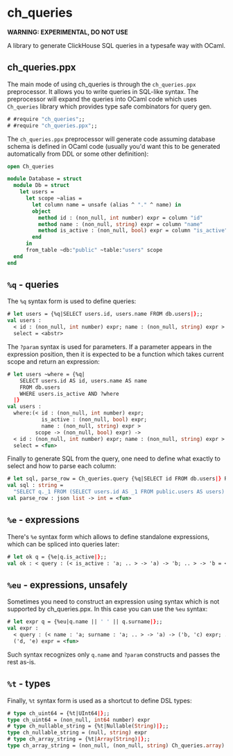 # ch_queries

**WARNING: EXPERIMENTAL, DO NOT USE**

A library to generate ClickHouse SQL queries in a typesafe way with OCaml.

## ch_queries.ppx

The main mode of using ch_queries is through the `ch_queries.ppx` preprocessor.
It allows you to write queries in SQL-like syntax. The preprocessor will expand
the queries into OCaml code which uses `Ch_queries` library which provides type
safe combinators for query gen.

```ocaml
# #require "ch_queries";;
# #require "ch_queries.ppx";;
```

The `ch_queries.ppx` preprocessor will generate code assuming database schema
is defined in OCaml code (usually you'd want this to be generated automatically
from DDL or some other definition):

```ocaml
open Ch_queries

module Database = struct
  module Db = struct
    let users =
      let scope ~alias =
        let column name = unsafe (alias ^ "." ^ name) in
        object
          method id : (non_null, int number) expr = column "id"
          method name : (non_null, string) expr = column "name"
          method is_active : (non_null, bool) expr = column "is_active"
        end
      in
      from_table ~db:"public" ~table:"users" scope
  end
end
```

## `%q` - queries

The `%q` syntax form is used to define queries:
```ocaml
# let users = {%q|SELECT users.id, users.name FROM db.users|};;
val users :
  < id : (non_null, int number) expr; name : (non_null, string) expr > scope
  select = <abstr>
```

The `?param` syntax is used for parameters. If a parameter appears in the
expression position, then it is expected to be a function which takes current
scope and return an expression:
```ocaml
# let users ~where = {%q|
    SELECT users.id AS id, users.name AS name
    FROM db.users
    WHERE users.is_active AND ?where
  |}
val users :
  where:(< id : (non_null, int number) expr;
           is_active : (non_null, bool) expr;
           name : (non_null, string) expr >
         scope -> (non_null, bool) expr) ->
  < id : (non_null, int number) expr; name : (non_null, string) expr > scope
  select = <fun>
```

Finally to generate SQL from the query, one need to define what exactly to
select and how to parse each column:
```ocaml
# let sql, parse_row = Ch_queries.query {%q|SELECT id FROM db.users|} Row.(fun q -> int {%e|q.id|});;
val sql : string =
  "SELECT q._1 FROM (SELECT users.id AS _1 FROM public.users AS users) AS q"
val parse_row : json list -> int = <fun>
```

## `%e` - expressions

There's `%e` syntax form which allows to define standalone expressions, which
can be spliced into queries later:
```ocaml
# let ok q = {%e|q.is_active|};;
val ok : < query : (< is_active : 'a; .. > -> 'a) -> 'b; .. > -> 'b = <fun>
```

## `%eu` - expressions, unsafely

Sometimes you need to construct an expression using syntax which is not
supported by ch_queries.ppx. In this case you can use the `%eu` syntax:
```ocaml
# let expr q = {%eu|q.name || ' ' || q.surname|};;
val expr :
  < query : (< name : 'a; surname : 'a; .. > -> 'a) -> ('b, 'c) expr; .. > ->
  ('d, 'e) expr = <fun>
```

Such syntax recognizes only `q.name` and `?param` constructs and passes the rest
as-is.

## `%t` - types

Finally, `%t` syntax form is used as a shortcut to define DSL types:
```ocaml
# type ch_uint64 = {%t|UInt64|};;
type ch_uint64 = (non_null, int64 number) expr
# type ch_nullable_string = {%t|Nullable(String)|};;
type ch_nullable_string = (null, string) expr
# type ch_array_string = {%t|Array(String)|};;
type ch_array_string = (non_null, (non_null, string) Ch_queries.array) expr
```
